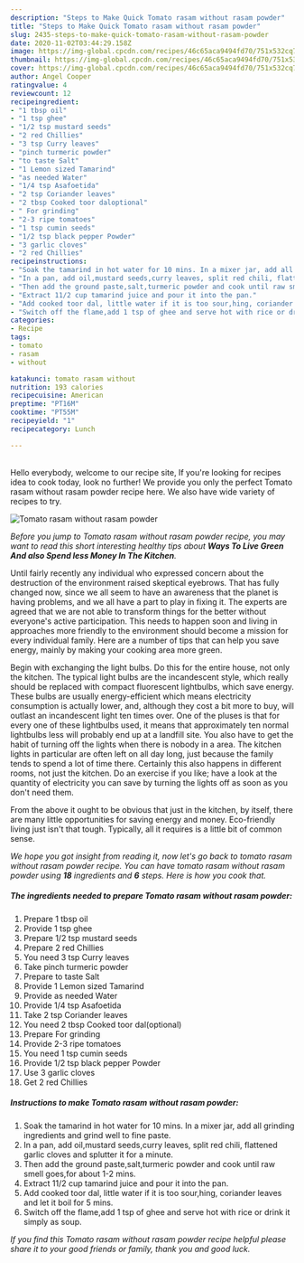 ```yaml
---
description: "Steps to Make Quick Tomato rasam without rasam powder"
title: "Steps to Make Quick Tomato rasam without rasam powder"
slug: 2435-steps-to-make-quick-tomato-rasam-without-rasam-powder
date: 2020-11-02T03:44:29.158Z
image: https://img-global.cpcdn.com/recipes/46c65aca9494fd70/751x532cq70/tomato-rasam-without-rasam-powder-recipe-main-photo.jpg
thumbnail: https://img-global.cpcdn.com/recipes/46c65aca9494fd70/751x532cq70/tomato-rasam-without-rasam-powder-recipe-main-photo.jpg
cover: https://img-global.cpcdn.com/recipes/46c65aca9494fd70/751x532cq70/tomato-rasam-without-rasam-powder-recipe-main-photo.jpg
author: Angel Cooper
ratingvalue: 4
reviewcount: 12
recipeingredient:
- "1 tbsp oil"
- "1 tsp ghee"
- "1/2 tsp mustard seeds"
- "2 red Chillies"
- "3 tsp Curry leaves"
- "pinch turmeric powder"
- "to taste Salt"
- "1 Lemon sized Tamarind"
- "as needed Water"
- "1/4 tsp Asafoetida"
- "2 tsp Coriander leaves"
- "2 tbsp Cooked toor daloptional"
- " For grinding"
- "2-3 ripe tomatoes"
- "1 tsp cumin seeds"
- "1/2 tsp black pepper Powder"
- "3 garlic cloves"
- "2 red Chillies"
recipeinstructions:
- "Soak the tamarind in hot water for 10 mins. In a mixer jar, add all grinding ingredients and grind well to fine paste."
- "In a pan, add oil,mustard seeds,curry leaves, split red chili, flattened garlic cloves and splutter it for a minute."
- "Then add the ground paste,salt,turmeric powder and cook until raw smell goes,for about 1-2 mins."
- "Extract 11/2 cup tamarind juice and pour it into the pan."
- "Add cooked toor dal, little water if it is too sour,hing, coriander leaves and let it boil for 5 mins."
- "Switch off the flame,add 1 tsp of ghee and serve hot with rice or drink it simply as soup."
categories:
- Recipe
tags:
- tomato
- rasam
- without

katakunci: tomato rasam without 
nutrition: 193 calories
recipecuisine: American
preptime: "PT16M"
cooktime: "PT55M"
recipeyield: "1"
recipecategory: Lunch

---
```

<br>
Hello everybody, welcome to our recipe site, If you're looking for recipes idea to cook today, look no further! We provide you only the perfect Tomato rasam without rasam powder recipe here. We also have wide variety of recipes to try.
<br>


![Tomato rasam without rasam powder](https://img-global.cpcdn.com/recipes/46c65aca9494fd70/751x532cq70/tomato-rasam-without-rasam-powder-recipe-main-photo.jpg)

<i>Before you jump to Tomato rasam without rasam powder recipe, you may want to read this short interesting healthy tips about 
<strong>Ways To Live Green And also Spend less Money In The Kitchen</strong>.</i>
</br>

Until fairly recently any individual who expressed concern about the destruction of the environment raised skeptical eyebrows. That has fully changed now, since we all seem to have an awareness that the planet is having problems, and we all have a part to play in fixing it. The experts are agreed that we are not able to transform things for the better without everyone's active participation. This needs to happen soon and living in approaches more friendly to the environment should become a mission for every individual family. Here are a number of tips that can help you save energy, mainly by making your cooking area more green.

Begin with exchanging the light bulbs. Do this for the entire house, not only the kitchen. The typical light bulbs are the incandescent style, which really should be replaced with compact fluorescent lightbulbs, which save energy. These bulbs are usually energy-efficient which means electricity consumption is actually lower, and, although they cost a bit more to buy, will outlast an incandescent light ten times over. One of the pluses is that for every one of these lightbulbs used, it means that approximately ten normal lightbulbs less will probably end up at a landfill site. You also have to get the habit of turning off the lights when there is nobody in a area. The kitchen lights in particular are often left on all day long, just because the family tends to spend a lot of time there. Certainly this also happens in different rooms, not just the kitchen. Do an exercise if you like; have a look at the quantity of electricity you can save by turning the lights off as soon as you don't need them.

From the above it ought to be obvious that just in the kitchen, by itself, there are many little opportunities for saving energy and money. Eco-friendly living just isn't that tough. Typically, all it requires is a little bit of common sense.


<i>We hope you got insight from reading it, now let's go back to tomato rasam without rasam powder recipe. You can have tomato rasam without rasam powder using <strong>18</strong> ingredients and <strong>6</strong> steps. Here is how you cook that.
</i>

##### The ingredients needed to prepare Tomato rasam without rasam powder:

1. Prepare 1 tbsp oil
1. Provide 1 tsp ghee
1. Prepare 1/2 tsp mustard seeds
1. Prepare 2 red Chillies
1. You need 3 tsp Curry leaves
1. Take pinch turmeric powder
1. Prepare to taste Salt
1. Provide 1 Lemon sized Tamarind
1. Provide as needed Water
1. Provide 1/4 tsp Asafoetida
1. Take 2 tsp Coriander leaves
1. You need 2 tbsp Cooked toor dal(optional)
1. Prepare  For grinding
1. Provide 2-3 ripe tomatoes
1. You need 1 tsp cumin seeds
1. Provide 1/2 tsp black pepper Powder
1. Use 3 garlic cloves
1. Get 2 red Chillies


##### Instructions to make Tomato rasam without rasam powder:

1. Soak the tamarind in hot water for 10 mins. In a mixer jar, add all grinding ingredients and grind well to fine paste.
1. In a pan, add oil,mustard seeds,curry leaves, split red chili, flattened garlic cloves and splutter it for a minute.
1. Then add the ground paste,salt,turmeric powder and cook until raw smell goes,for about 1-2 mins.
1. Extract 11/2 cup tamarind juice and pour it into the pan.
1. Add cooked toor dal, little water if it is too sour,hing, coriander leaves and let it boil for 5 mins.
1. Switch off the flame,add 1 tsp of ghee and serve hot with rice or drink it simply as soup.


<i>If you find this Tomato rasam without rasam powder recipe helpful please share it to your good friends or family, thank you and good luck.</i>
